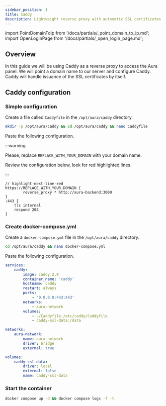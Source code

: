 ```yaml
---
sidebar_position: 1
title: Caddy
description: Lightweight reverse proxy with automatic SSL certificates and zero configuration
---
```


import PointDomainToIp from '/docs/partials/\_point_domain_to_ip.md';
import OpenLoginPage from '/docs/partials/\_open_login_page.md';

## Overview

In this guide we will be using Caddy as a reverse proxy to access the Aura panel.
We will point a domain name to our server and configure Caddy. Caddy will handle issuance of the SSL certificates by itself.

<PointDomainToIp />

## Caddy configuration

### Simple configuration

Create a file called `Caddyfile` in the `/opt/aura/caddy` directory.

```bash
mkdir -p /opt/aura/caddy && cd /opt/aura/caddy && nano Caddyfile
```

Paste the following configuration.

:::warning

Please, replace `REPLACE_WITH_YOUR_DOMAIN` with your domain name.

Review the configuration below, look for red highlighted lines.

:::

```caddy title="Caddyfile"
// highlight-next-line-red
https://REPLACE_WITH_YOUR_DOMAIN {
        reverse_proxy * http://aura-backend:3000
}
:443 {
    tls internal
    respond 204
}
```

### Create docker-compose.yml

Create a `docker-compose.yml` file in the `/opt/aura/caddy` directory.

```bash
cd /opt/aura/caddy && nano docker-compose.yml
```

Paste the following configuration.

```yaml title="docker-compose.yml"
services:
    caddy:
        image: caddy:2.9
        container_name: 'caddy'
        hostname: caddy
        restart: always
        ports:
            - '0.0.0.0:443:443'
        networks:
            - aura-network
        volumes:
            - ./Caddyfile:/etc/caddy/Caddyfile
            - caddy-ssl-data:/data

networks:
    aura-network:
        name: aura-network
        driver: bridge
        external: true

volumes:
    caddy-ssl-data:
        driver: local
        external: false
        name: caddy-ssl-data
```

### Start the container

```bash
docker compose up -d && docker compose logs -f -t
```

<OpenLoginPage />
